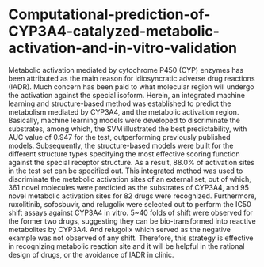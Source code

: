 # Computational-prediction-of-CYP3A4-catalyzed-metabolic-activation-and-in-vitro-validation
Metabolic activation mediated by cytochrome P450 (CYP) enzymes has been attributed as the main reason for idiosyncratic adverse drug reactions (IADR). Much concern has been paid to what molecular region will undergo the activation against the special isoform. Herein, an integrated machine learning and structure-based method was established to predict the metabolism mediated by CYP3A4, and the metabolic activation region. Basically, machine learning models were developed to discriminate the substrates, among which, the SVM illustrated the best predictability, with AUC value of 0.947 for the test, outperforming previously published models. Subsequently, the structure-based models were built for the different structure types specifying the most effective scoring function against the special receptor structure. As a result, 88.0% of activation sites in the test set can be specified out. This integrated method was used to discriminate the metabolic activation sites of an external set, out of which, 361 novel molecules were predicted as the substrates of CYP3A4, and 95 novel metabolic activation sites for 82 drugs were recognized. Furthermore, ruxolitinib, sofosbuvir, and relugolix were selected out to perform the IC50 shift assays against CYP3A4 in vitro. 5~40 folds of shift were observed for the former two drugs, suggesting they can be bio-transformed into reactive metabolites by CYP3A4. And relugolix which served as the negative example was not observed of any shift. Therefore, this strategy is effective in recognizing metabolic reaction site and it will be helpful in the rational design of drugs, or the avoidance of IADR in clinic.
